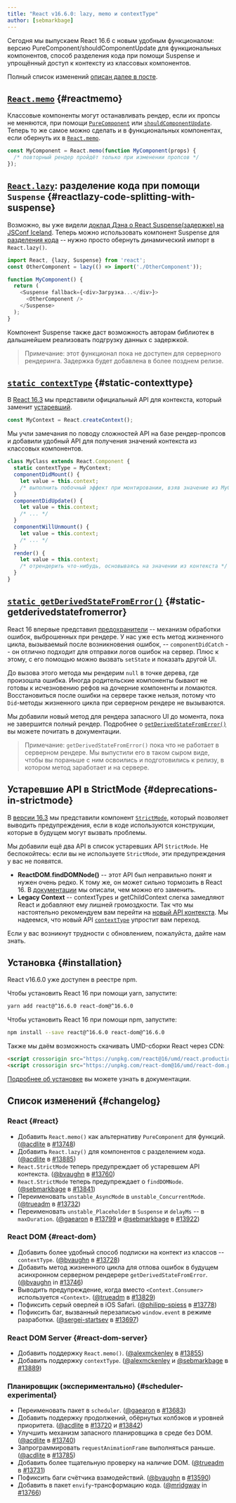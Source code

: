 ```yaml
---
title: "React v16.6.0: lazy, memo и contextType"
author: [sebmarkbage]
---
```


Сегодня мы выпускаем React 16.6 с новым удобным функционалом: версию PureComponent/shouldComponentUpdate для функциональных компонентов, способ разделения кода при помощи Suspense и упрощённый доступ к контексту из классовых компонентов.

Полный список изменений [описан далее в посте](#changelog).

## [`React.memo`](/docs/react-api.html#reactmemo) {#reactmemo}

Классовые компоненты могут останавливать рендер, если их пропсы не меняются, при помощи [`PureComponent`](/docs/react-api.html#reactpurecomponent) или [`shouldComponentUpdate`](/docs/react-component.html#shouldcomponentupdate). Теперь то же самое можно сделать и в функциональных компонентах, если обернуть их в [`React.memo`](/docs/react-api.html#reactmemo).

```js
const MyComponent = React.memo(function MyComponent(props) {
  /* повторный рендер пройдёт только при изменении пропсов */
});
```

## [`React.lazy`](/docs/code-splitting.html#reactlazy): разделение кода при помощи `Suspense` {#reactlazy-code-splitting-with-suspense}

Возможно, вы уже видели [доклад Дэна о React Suspense(задержке) на JSConf Iceland](/blog/2018/03/01/sneak-peek-beyond-react-16.html). Теперь можно использовать компонент Suspense для [разделения кода](/docs/code-splitting.html#reactlazy) -- нужно просто обернуть динамический импорт в `React.lazy()`.

```js
import React, {lazy, Suspense} from 'react';
const OtherComponent = lazy(() => import('./OtherComponent'));

function MyComponent() {
  return (
    <Suspense fallback={<div>Загрузка...</div>}>
      <OtherComponent />
    </Suspense>
  );
}
```

Компонент Suspense также даст возможность авторам библиотек в дальшнейшем реализовать подгрузку данных с задержкой.

> Примечание: этот функционал пока не доступен для серверного рендеринга. Задержка будет добавлена в более позднем релизе.

## [`static contextType`](/docs/context.html#classcontexttype) {#static-contexttype}

В [React 16.3](/blog/2018/03/29/react-v-16-3.html) мы представили официальный API для контекста, который заменит [устаревший](/docs/legacy-context.html).

```js
const MyContext = React.createContext();
```

Мы учли замечания по поводу сложностей API на базе рендер-пропсов и добавили удобный API для получения значений контекста из классовых компонентов.

```js
class MyClass extends React.Component {
  static contextType = MyContext;
  componentDidMount() {
    let value = this.context;
    /* выполнить побочный эффект при монтировании, взяв значение из MyContext */
  }
  componentDidUpdate() {
    let value = this.context;
    /* ... */
  }
  componentWillUnmount() {
    let value = this.context;
    /* ... */
  }
  render() {
    let value = this.context;
    /* отрендерить что-нибудь, основываясь на значении из контекста */
  }
}
```

## [`static getDerivedStateFromError()`](/docs/react-component.html#static-getderivedstatefromerror) {#static-getderivedstatefromerror}

React 16 впервые представил [предохранители](/blog/2017/07/26/error-handling-in-react-16.html) -- механизм обработки ошибок, выброшенных при рендере. У нас уже есть метод жизненного цикла, вызываемый после возникновения ошибок, -- `componentDidCatch` -- он отлично подходит для отправки логов ошибок на сервер. Плюс к этому, с его помощью можно вызвать `setState` и показать другой UI.

До вызова этого метода мы рендерим `null` в точке дерева, где произошла ошибка. Иногда родительские компоненты бывают не готовы к исчезновению рефов на дочерние компоненты и ломаются. Восстановиться после ошибки на сервере также нельзя, потому что `Did`-методы жизненного цикла при серверном рендере не вызываются.

Мы добавили новый метод для рендера запасного UI до момента, пока не завершится полный рендер. Подробнее о [`getDerivedStateFromError()`](/docs/react-component.html#static-getderivedstatefromerror) вы можете почитать в документации.

> Примечание: `getDerivedStateFromError()` пока что не работает в серверном рендере. Мы выпустили его в таком сыром виде, чтобы вы пораньше с ним освоились и подготовились к релизу, в котором метод заработает и на сервере.

## Устаревшие API в StrictMode {#deprecations-in-strictmode}

В [версии 16.3](/blog/2018/03/29/react-v-16-3.html#strictmode-component) мы представили компонент [`StrictMode`](/docs/strict-mode.html), который позволяет выводить предупреждения, если в коде используются конструкции, которые в будущем могут вызвать проблемы.

Мы добавили ещё два API в список устаревших API `StrictMode`. Не беспокойтесь: если вы не используете `StrictMode`, эти предупреждения у вас не появятся.

* __ReactDOM.findDOMNode()__ -- этот API был неправильно понят и нужен очень редко. К тому же, он может сильно тормозить в React 16. В [документации](/docs/strict-mode.html#warning-about-deprecated-finddomnode-usage) мы описали, чем можно его заменить.
* __Legacy Context__ -- contextTypes и getChildContext слегка замедляют React и добавляют ему лишней громоздкости. Так что мы настоятельно рекомендуем вам перейти на [новый API контекста](/docs/context.html). Мы надеемся, что новый API [`contextType`](/docs/context.html#classcontexttype) упростит вам переход.

Если у вас возникнут трудности с обновлением, пожалуйста, дайте нам знать.

## Установка {#installation}

React v16.6.0 уже доступен в реестре npm.

Чтобы установить React 16 при помощи yarn, запустите:

```bash
yarn add react@^16.6.0 react-dom@^16.6.0
```

Чтобы установить React 16 при помощи npm, запустите:

```bash
npm install --save react@^16.6.0 react-dom@^16.6.0
```

Также мы даём возможность скачивать UMD-сборки React через CDN:

```html
<script crossorigin src="https://unpkg.com/react@16/umd/react.production.min.js"></script>
<script crossorigin src="https://unpkg.com/react-dom@16/umd/react-dom.production.min.js"></script>
```

[Подробнее об установке](/docs/installation.html) вы можете узнать в документации.

## Список изменений {#changelog}

### React {#react}

* Добавить `React.memo()` как альтернативу `PureComponent` для функций. ([@acdlite](https://github.com/acdlite) в [#13748](https://github.com/facebook/react/pull/13748))
* Добавить `React.lazy()` для компонентов с разделением кода. ([@acdlite](https://github.com/acdlite) в [#13885](https://github.com/facebook/react/pull/13885))
* `React.StrictMode` теперь предупреждает об устаревшем API контекста. ([@bvaughn](https://github.com/bvaughn) в [#13760](https://github.com/facebook/react/pull/13760))
* `React.StrictMode` теперь предупреждает о `findDOMNode`. ([@sebmarkbage](https://github.com/sebmarkbage) в [#13841](https://github.com/facebook/react/pull/13841))
* Переименовать `unstable_AsyncMode` в `unstable_ConcurrentMode`. ([@trueadm](https://github.com/trueadm) в [#13732](https://github.com/facebook/react/pull/13732))
* Переименовать `unstable_Placeholder` в `Suspense` и `delayMs` -- в `maxDuration`. ([@gaearon](https://github.com/gaearon) в [#13799](https://github.com/facebook/react/pull/13799) и [@sebmarkbage](https://github.com/sebmarkbage) в [#13922](https://github.com/facebook/react/pull/13922))

### React DOM {#react-dom}

* Добавить  более удобный способ подписки на контект из классов -- `contextType`. ([@bvaughn](https://github.com/bvaughn) в [#13728](https://github.com/facebook/react/pull/13728))
* Добавить метод жизненного цикла для отлова ошибок в будущем асинхронном серверном рендерере `getDerivedStateFromError`. ([@bvaughn](https://github.com/bvaughn) in [#13746](https://github.com/facebook/react/pull/13746))
* Выводить предупреждение, когда вместо `<Context.Consumer>` используется `<Context>`. ([@trueadm](https://github.com/trueadm) в [#13829](https://github.com/facebook/react/pull/13829))
* Пофиксить серый оверлей в iOS Safari. ([@philipp-spiess](https://github.com/philipp-spiess) в [#13778](https://github.com/facebook/react/pull/13778))
* Пофиксить баг, вызванный перезаписью `window.event` в режиме разработки. ([@sergei-startsev](https://github.com/sergei-startsev) в [#13697](https://github.com/facebook/react/pull/13697))

### React DOM Server {#react-dom-server}

* Добавить поддержку `React.memo()`. ([@alexmckenley](https://github.com/alexmckenley) в [#13855](https://github.com/facebook/react/pull/13855))
* Добавить поддержку `contextType`. ([@alexmckenley](https://github.com/alexmckenley) и [@sebmarkbage](https://github.com/sebmarkbage) в [#13889](https://github.com/facebook/react/pull/13889))

### Планировщик (экспериментально) {#scheduler-experimental}

* Переименовать пакет в `scheduler`. ([@gaearon](https://github.com/gaearon) в [#13683](https://github.com/facebook/react/pull/13683))
* Добавить поддержку продолжений, обёрнутых колбэков и уровней приоритета. ([@acdlite](https://github.com/acdlite) в [#13720](https://github.com/facebook/react/pull/13720) и [#13842](https://github.com/facebook/react/pull/13842))
* Улучшить механизм запасного планировщика в среде без DOM. ([@acdlite](https://github.com/acdlite) в [#13740](https://github.com/facebook/react/pull/13740))
* Запрограммировать `requestAnimationFrame` выполняться раньше. ([@acdlite](https://github.com/acdlite) в [#13785](https://github.com/facebook/react/pull/13785))
* Добавить более тщательную проверку на наличие DOM. ([@trueadm](https://github.com/trueadm) в [#13731](https://github.com/facebook/react/pull/13731))
* Пофиксить баги счётчика взамодействий. ([@bvaughn](https://github.com/bvaughn) в [#13590](https://github.com/facebook/react/pull/13590))
* Добавить в пакет `envify`-трансформацию кода. ([@mridgway](https://github.com/mridgway) in [#13766](https://github.com/facebook/react/pull/13766))

